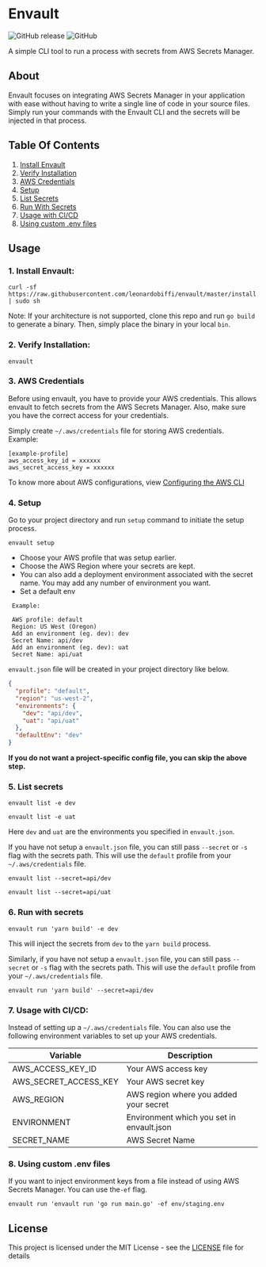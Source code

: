 # Envault
![GitHub release](https://img.shields.io/github/release/leonardobiffi/envault.svg?style=flat)
![GitHub](https://img.shields.io/github/license/leonardobiffi/envault.svg?style=flat)

A simple CLI tool to run a process with secrets from AWS Secrets Manager.

## About

Envault focuses on integrating AWS Secrets Manager in your application with ease without having to write a single line of code in your source files. Simply run your commands with the Envault CLI and the secrets will be injected in that process.

## Table Of Contents
1. [Install Envault](#1-install-envault)
2. [Verify Installation](#2-verify-installation)
3. [AWS Credentials](#3-aws-credentials)
4. [Setup](#4-setup)
5. [List Secrets](#5-list-secrets)
6. [Run With Secrets](#6-run-with-secrets)
5. [Usage with CI/CD](#7-usage-with-cicd)
6. [Using custom .env files](#8-using-custom-env-files)

## Usage

### 1. Install Envault:

```shell
curl -sf https://raw.githubusercontent.com/leonardobiffi/envault/master/install.sh | sudo sh
```

Note: 
If your architecture is not supported, clone this repo and run `go build` to generate a binary.
Then, simply place the binary in your local `bin`.


### 2. Verify Installation:

```shell
envault
```

### 3. AWS Credentials

Before using envault, you have to provide your AWS credentials. This allows envault to fetch secrets from the AWS Secrets Manager. Also, make sure you have the correct access for your credentials.

Simply create `~/.aws/credentials` file for storing AWS credentials. <br/>
Example:

```
[example-profile]
aws_access_key_id = xxxxxx
aws_secret_access_key = xxxxxx
```
To know more about AWS configurations, view [Configuring the AWS CLI](https://docs.aws.amazon.com/cli/latest/userguide/cli-chap-configure.html)

### 4. Setup

Go to your project directory and run `setup` command to initiate the setup process.

```shell
envault setup
```

- Choose your AWS profile that was setup earlier. <br>
- Choose the AWS Region where your secrets are kept.
- You can also add a deployment environment associated with the secret name. You may add any number of environment you want.
- Set a default env

```
 Example:

 AWS profile: default
 Region: US West (Oregon)
 Add an environment (eg. dev): dev
 Secret Name: api/dev
 Add an environment (eg. dev): uat
 Secret Name: api/uat
```
`envault.json` file will be created in your project directory like below.
```json
{
  "profile": "default",
  "region": "us-west-2",
  "environments": {
    "dev": "api/dev",
    "uat": "api/uat"
  },
  "defaultEnv": "dev"
}
```

**If you do not want a project-specific config file, you can skip the above step.**

### 5. List secrets

```shell
envault list -e dev
```
```shell
envault list -e uat
```
Here `dev` and `uat` are the environments you specified in `envault.json`.


If you have not setup a `envault.json` file, you can still pass `--secret` or `-s` flag with the secrets path.
This will use the `default` profile from your `~/.aws/credentials` file.
```shell
envault list --secret=api/dev
```
```shell
envault list --secret=api/uat
```

### 6. Run with secrets

```shell
envault run 'yarn build' -e dev
```
This will inject the secrets from `dev` to the `yarn build` process.

Similarly, if you have not setup a `envault.json` file, you can still pass `--secret` or `-s` flag with the secrets path.
This will use the `default` profile from your `~/.aws/credentials` file.

```shell
envault run 'yarn build' --secret=api/dev
```

### 7. Usage with CI/CD:

Instead of setting up a `~/.aws/credentials` file. You can also use the following environment variables to set up your AWS credentials.

| Variable | Description |
|-----------|----------|
| AWS_ACCESS_KEY_ID | Your AWS access key|
| AWS_SECRET_ACCESS_KEY | Your AWS secret key|
| AWS_REGION | AWS region where you added your secret|
| ENVIRONMENT | Environment which you set in envault.json |
| SECRET_NAME | AWS Secret Name |


### 8. Using custom .env files
If you want to inject environment keys from a file instead of using AWS Secrets Manager. You can use the`-ef` flag.

```shell
envault run 'envault run 'go run main.go' -ef env/staging.env
```


## License

This project is licensed under the MIT License - see the [LICENSE](LICENSE) file for details
